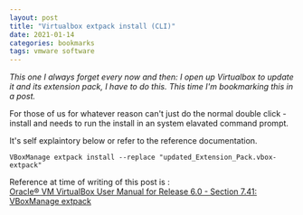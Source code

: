 ```yaml
---
layout: post
title: "Virtualbox extpack install (CLI)"
date: 2021-01-14
categories: bookmarks
tags: vmware software
---
```


*This one I always forget every now and then: I open up Virtualbox to update it and its extension pack, I have to do this. This time I'm bookmarking this in a post.*

For those of us for whatever reason can't just do the normal double click - install and needs to run the install in an system elavated command prompt. 

It's self explaintory below or refer to the reference documentation.

    VBoxManage extpack install --replace "updated_Extension_Pack.vbox-extpack"

Reference at time of writing of this post is :    
[Oracle® VM VirtualBox User Manual for Release 6.0 - Section 7.41: VBoxManage extpack][link]


[link]: https://docs.oracle.com/en/virtualization/virtualbox/6.0/user/vboxmanage-extpack.html
